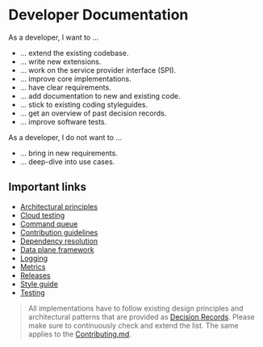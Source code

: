 # Developer Documentation

As a developer, I want to ...
- ... extend the existing codebase.
- ... write new extensions.
- ... work on the service provider interface (SPI).
- ... improve core implementations.
- ... have clear requirements.
- ... add documentation to new and existing code.
- ... stick to existing coding styleguides.
- ... get an overview of past decision records.
- ... improve software tests.

As a developer, I do not want to ...
- ... bring in new requirements.
- ... deep-dive into use cases.

## Important links

- [Architectural principles](../architecture/architecture-principles.md)
- [Cloud testing](cloud_testing.md)
- [Command queue](command-queue.md)
- [Contribution guidelines](../_helper/contributing.md)
- [Dependency resolution](dependency_resolution.md)
- [Data plane framework](data-plane-framework/README.md)
- [Logging](logging.md)
- [Metrics](metrics.md)
- [Releases](releases.md)
- [Style guide](_helper/styleguide.md)
- [Testing](testing.md)

> All implementations have to follow existing design principles and architectural patterns that are provided as 
> [Decision Records](decision-records/README.md). Please make sure to continuously check and extend the 
> list. The same applies to the [Contributing.md]({{main}}CONTRIBUTING.md).
